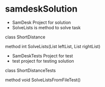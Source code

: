 # samdeskSolution

- SamDesk Project for solution
- SolveLists is method to solve task

class ShortDistance

method int SolveLists(List<int> leftList, List<int> rightList)

- SamDeskTests Project for test
- test project for testing solution 

class ShortDistanceTests

method void SolveListsFromFileTest()
